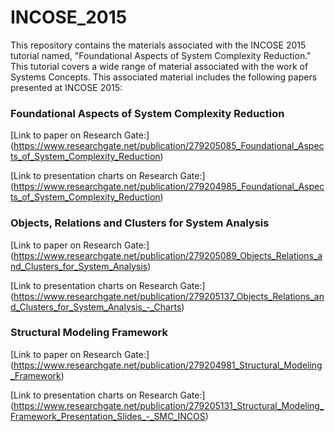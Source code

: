 # INCOSE_2015
This repository contains the materials associated with the INCOSE 2015 tutorial
named, "Foundational Aspects of System Complexity Reduction."  This tutorial
covers a wide range of material associated with the work of Systems Concepts.
This associated material includes the following papers presented at INCOSE 2015:

### Foundational Aspects of System Complexity Reduction
[Link to paper on Research Gate:] (https://www.researchgate.net/publication/279205085_Foundational_Aspects_of_System_Complexity_Reduction)

[Link to presentation charts on Research Gate:] (https://www.researchgate.net/publication/279204985_Foundational_Aspects_of_System_Complexity_Reduction)

### Objects, Relations and Clusters for System Analysis
[Link to paper on Research Gate:] (https://www.researchgate.net/publication/279205089_Objects_Relations_and_Clusters_for_System_Analysis)

[Link to presentation charts on Research Gate:] (https://www.researchgate.net/publication/279205137_Objects_Relations_and_Clusters_for_System_Analysis_-_Charts)

### Structural Modeling Framework
[Link to paper on Research Gate:] (https://www.researchgate.net/publication/279204981_Structural_Modeling_Framework)

[Link to presentation charts on Research Gate:] (https://www.researchgate.net/publication/279205131_Structural_Modeling_Framework_Presentation_Slides_-_SMC_INCOS)
